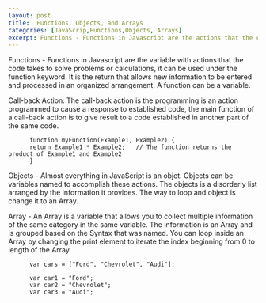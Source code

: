 ```yaml
---
layout: post
title:  Functions, Objects, and Arrays
categories: [JavaScrip,Functions,Objects, Arrays]
excerpt: Functions - Functions in Javascript are the actions that the code takes to solve problems or calculations, it can be used under the function keyword. It is the return that allows new information to be entered and processed in an organized arrangement.
---
```


Functions - Functions in Javascript are the variable with actions that the code takes to solve problems or calculations, it can be used under the function keyword. It is the return that allows new information to be entered and processed in an organized arrangement. A function can be a variable.

Call-back Action: The call-back action is the programming is an action programmed to cause a response to established code, the main function of a call-back action is to give result to a code established in another part of the same code.

          function myFunction(Example1, Example2) {
          return Example1 * Example2;   // The function returns the product of Example1 and Example2
          }

Objects - Almost everything in JavaScript is an objet. Objects can be variables named to accomplish these actions. The objects is a disorderly list arranged by the information it provides. The way to loop and object is change it to an Array.

Array - An Array is a variable that allows you to collect multiple information of the same category in the same variable. The information is an Array and is grouped based on the Syntax that was named. You can loop inside an Array by changing the print element to iterate the index beginning from 0 to length of the Array.

          var cars = ["Ford", "Chevrolet", "Audi"];
          
          var car1 = "Ford";
          var car2 = "Chevrolet";
          var car3 = "Audi";
